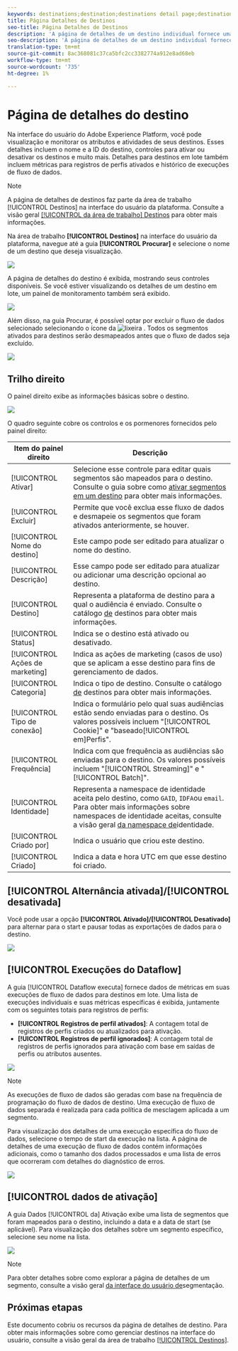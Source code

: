 ```yaml
---
keywords: destinations;destination;destinations detail page;destinations details page
title: Página Detalhes de Destinos
seo-title: Página Detalhes de Destinos
description: 'A página de detalhes de um destino individual fornece uma visão geral dos detalhes do destino, como nome do destino, ID, segmentos mapeados para o destino e controles para editar a ativação e ativar e desativar o fluxo de dados. '
seo-description: 'A página de detalhes de um destino individual fornece uma visão geral dos detalhes do destino, como nome do destino, ID, segmentos mapeados para o destino e controles para editar a ativação e ativar e desativar o fluxo de dados. '
translation-type: tm+mt
source-git-commit: 8ac368081c37ca5bfc2cc3382774a912e8ad68eb
workflow-type: tm+mt
source-wordcount: '735'
ht-degree: 1%

---
```



# Página de detalhes do destino

Na interface do usuário do Adobe Experience Platform, você pode visualização e monitorar os atributos e atividades de seus destinos. Esses detalhes incluem o nome e a ID do destino, controles para ativar ou desativar os destinos e muito mais. Detalhes para destinos em lote também incluem métricas para registros de perfis ativados e histórico de execuções de fluxo de dados.

>[!NOTE]
>
>A página de detalhes de destinos faz parte da área de trabalho [!UICONTROL Destinos] na interface do usuário da plataforma. Consulte a visão geral [[!UICONTROL da área de trabalho] Destinos](./destinations-workspace.md) para obter mais informações.

Na área de trabalho **[!UICONTROL Destinos]** na interface do usuário da plataforma, navegue até a guia **[!UICONTROL Procurar]** e selecione o nome de um destino que deseja visualização.

![](../assets/ui/details-page/select-destination.png)

A página de detalhes do destino é exibida, mostrando seus controles disponíveis. Se você estiver visualizando os detalhes de um destino em lote, um painel de monitoramento também será exibido.

![](../assets/ui/details-page/details.png)

Além disso, na guia Procurar, é possível optar por excluir o fluxo de dados selecionado selecionando o ícone da ![lixeira](../assets/ui/details-page/trash-icon.png) . Todos os segmentos ativados para destinos serão desmapeados antes que o fluxo de dados seja excluído.

![](../assets/ui/details-page/delete-flow.png)

## Trilho direito

O painel direito exibe as informações básicas sobre o destino.

![](../assets/ui/details-page/right-rail.png)

O quadro seguinte cobre os controlos e os pormenores fornecidos pelo painel direito:

| Item do painel direito | Descrição |
| --- | --- |
| [!UICONTROL Ativar] | Selecione esse controle para editar quais segmentos são mapeados para o destino. Consulte o guia sobre como [ativar segmentos em um destino](./activate-destinations.md) para obter mais informações. |
| [!UICONTROL Excluir] | Permite que você exclua esse fluxo de dados e desmapeie os segmentos que foram ativados anteriormente, se houver. |
| [!UICONTROL Nome do destino] | Este campo pode ser editado para atualizar o nome do destino. |
| [!UICONTROL Descrição] | Esse campo pode ser editado para atualizar ou adicionar uma descrição opcional ao destino. |
| [!UICONTROL Destino] | Representa a plataforma de destino para a qual o audiência é enviado. Consulte o catálogo [de](../catalog/overview.md) destinos para obter mais informações. |
| [!UICONTROL Status] | Indica se o destino está ativado ou desativado. |
| [!UICONTROL Ações de marketing] | Indica as ações de marketing (casos de uso) que se aplicam a esse destino para fins de gerenciamento de dados. |
| [!UICONTROL Categoria] | Indica o tipo de destino. Consulte o catálogo [de](../catalog/overview.md) destinos para obter mais informações. |
| [!UICONTROL Tipo de conexão] | Indica o formulário pelo qual suas audiências estão sendo enviadas para o destino. Os valores possíveis incluem &quot;[!UICONTROL Cookie]&quot; e &quot;baseado[!UICONTROL em]Perfis&quot;. |
| [!UICONTROL Frequência] | Indica com que frequência as audiências são enviadas para o destino. Os valores possíveis incluem &quot;[!UICONTROL Streaming]&quot; e &quot;[!UICONTROL Batch]&quot;. |
| [!UICONTROL Identidade] | Representa a namespace de identidade aceita pelo destino, como `GAID`, `IDFA`ou `email`. Para obter mais informações sobre namespaces de identidade aceitas, consulte a visão geral [da namespace de](../../identity-service/namespaces.md)identidade. |
| [!UICONTROL Criado por] | Indica o usuário que criou este destino. |
| [!UICONTROL Criado] | Indica a data e hora UTC em que esse destino foi criado. |

## [!UICONTROL Alternância ativada]/[!UICONTROL desativada]

Você pode usar a opção **[!UICONTROL Ativado]/[!UICONTROL Desativado]** para alternar para o start e pausar todas as exportações de dados para o destino.

![](../assets/ui/details-page/enable-disable.png)

## [!UICONTROL Execuções do Dataflow]

A guia [!UICONTROL Dataflow executa] fornece dados de métricas em suas execuções de fluxo de dados para destinos em lote. Uma lista de execuções individuais e suas métricas específicas é exibida, juntamente com os seguintes totais para registros de perfis:

* **[!UICONTROL Registros de perfil ativados]**: A contagem total de registros de perfis criados ou atualizados para ativação.
* **[!UICONTROL Registros de perfil ignorados]**:  A contagem total de registros de perfis ignorados para ativação com base em saídas de perfis ou atributos ausentes.

![](../assets/ui/details-page/dataflow-runs.png)

>[!NOTE]
>
>As execuções de fluxo de dados são geradas com base na frequência de programação do fluxo de dados de destino. Uma execução de fluxo de dados separada é realizada para cada política de mesclagem aplicada a um segmento.

Para visualização dos detalhes de uma execução específica do fluxo de dados, selecione o tempo de start da execução na lista. A página de detalhes de uma execução de fluxo de dados contém informações adicionais, como o tamanho dos dados processados e uma lista de erros que ocorreram com detalhes do diagnóstico de erros.

![](../assets/ui/details-page/dataflow.png)

## [!UICONTROL dados de ativação]

A guia Dados [!UICONTROL da] Ativação exibe uma lista de segmentos que foram mapeados para o destino, incluindo a data e a data de start (se aplicável). Para visualização dos detalhes sobre um segmento específico, selecione seu nome na lista.

![](../assets/ui/details-page/activation-data.png)

>[!NOTE]
>
>Para obter detalhes sobre como explorar a página de detalhes de um segmento, consulte a visão geral [da interface do usuário de](../../segmentation/ui/overview.md#segment-details)segmentação.

## Próximas etapas

Este documento cobriu os recursos da página de detalhes de destino. Para obter mais informações sobre como gerenciar destinos na interface do usuário, consulte a visão geral da área de trabalho [[!UICONTROL Destinos]](./destinations-workspace.md).
